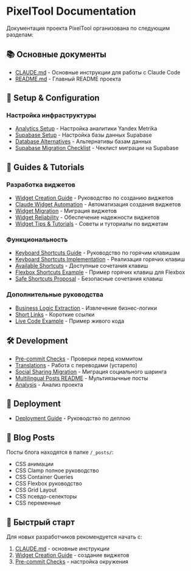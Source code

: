 # PixelTool Documentation

Документация проекта PixelTool организована по следующим разделам:

## 📚 Основные документы

- [CLAUDE.md](../CLAUDE.md) - Основные инструкции для работы с Claude Code
- [README.md](../README.md) - Главный README проекта

## 🚀 Setup & Configuration

### Настройка инфраструктуры
- [Analytics Setup](setup/ANALYTICS_SETUP.md) - Настройка аналитики Yandex Metrika
- [Supabase Setup](setup/SUPABASE_SETUP.md) - Настройка базы данных Supabase
- [Database Alternatives](setup/DATABASE_ALTERNATIVES.md) - Альтернативы базам данных
- [Supabase Migration Checklist](setup/SUPABASE_MIGRATION_CHECKLIST.md) - Чеклист миграции на Supabase

## 📖 Guides & Tutorials

### Разработка виджетов
- [Widget Creation Guide](guides/WIDGET_CREATION_GUIDE.md) - Руководство по созданию виджетов
- [Claude Widget Automation](guides/CLAUDE_WIDGET_AUTOMATION.md) - Автоматизация создания виджетов
- [Widget Migration](guides/WIDGET_MIGRATION.md) - Миграция виджетов
- [Widget Reliability](guides/WIDGET_RELIABILITY.md) - Обеспечение надежности виджетов
- [Widget Tips & Tutorials](guides/WIDGET_TIPS_TUTORIALS_GUIDE.md) - Советы и туториалы по виджетам

### Функциональность
- [Keyboard Shortcuts Guide](guides/KEYBOARD_SHORTCUTS_GUIDE.md) - Руководство по горячим клавишам
- [Keyboard Shortcuts Implementation](guides/KEYBOARD_SHORTCUTS_IMPLEMENTATION.md) - Реализация горячих клавиш
- [Available Shortcuts](guides/AVAILABLE_SHORTCUTS.md) - Доступные сочетания клавиш
- [Flexbox Shortcuts Example](guides/FLEXBOX_SHORTCUTS_EXAMPLE.md) - Пример горячих клавиш для Flexbox
- [Safe Shortcuts Proposal](guides/SAFE_SHORTCUTS_PROPOSAL.md) - Безопасные сочетания клавиш

### Дополнительные руководства
- [Business Logic Extraction](guides/BUSINESS_LOGIC_EXTRACTION_GUIDE.md) - Извлечение бизнес-логики
- [Short Links](guides/SHORT_LINKS.md) - Короткие ссылки
- [Live Code Example](guides/example-live-code-post.md) - Пример живого кода

## 🛠️ Development

- [Pre-commit Checks](development/PRE_COMMIT_CHECKS.md) - Проверки перед коммитом
- [Translations](development/TRANSLATIONS.md) - Работа с переводами (устарело)
- [Social Sharing Migration](development/SOCIAL_SHARING_MIGRATION.md) - Миграция социального шаринга
- [Multilingual Posts README](development/README-MULTILINGUAL-POSTS.md) - Мультиязычные посты
- [Analysis](development/analysis.md) - Анализ проекта

## 🚢 Deployment

- [Deployment Guide](deployment/DEPLOYMENT.md) - Руководство по деплою

## 📝 Blog Posts

Посты блога находятся в папке `/_posts/`:
- CSS анимации
- CSS Clamp полное руководство
- CSS Container Queries
- CSS Flexbox руководство
- CSS Grid Layout
- CSS псевдо-селекторы
- CSS переменные

## 🎯 Быстрый старт

Для новых разработчиков рекомендуется начать с:
1. [CLAUDE.md](../CLAUDE.md) - основные инструкции
2. [Widget Creation Guide](guides/WIDGET_CREATION_GUIDE.md) - создание виджетов
3. [Pre-commit Checks](development/PRE_COMMIT_CHECKS.md) - настройка окружения
